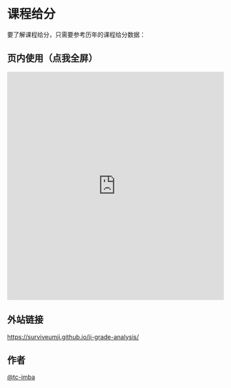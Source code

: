 # 课程给分

要了解课程给分，只需要参考历年的课程给分数据：

## 页内使用（<a id="fullscreen-ji-grade-analysis" onclick="document.getElementsByClassName('md-header')[0].style.zIndex=-1;document.getElementsByClassName('md-footer')[0].style.zIndex=-1;document.body.style.height='100%';document.body.style.overflow='hidden';document.body.style.margin=0;document.getElementsByTagName('iframe')[0].style='width: 100%; height: 100%; position: absolute; top: 0; left: 0;';">点我全屏</a>）

<iframe src="https://surviveumji.github.io/ji-grade-analysis/" title="ji-grade-analysis" width="100%" height="530px" frameborder="0" scrolling="yes"> </iframe>

## 外站链接

<https://surviveumji.github.io/ji-grade-analysis/>

## 作者

[@tc-imba](https://github.com/tc-imba)
